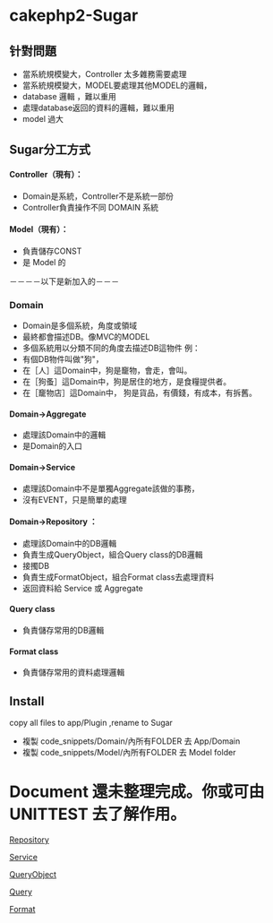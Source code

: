 # cakephp2-Sugar
## 针對問題

 * 當系統規模變大，Controller 太多雜務需要處理
 * 當系統規模變大，MODEL要處理其他MODEL的邏輯，
 * database 邏輯 ，難以重用
 * 處理database返回的資料的邏輯，難以重用
 * model 過大

## Sugar分工方式

#### Controller（現有）： 
* Domain是系統，Controller不是系統一部份
* Controller負責操作不同 DOMAIN 系統


#### Model（現有）： 
* 負責儲存CONST
* 是 Model 的

 －－－－以下是新加入的－－－
### Domain
* Domain是多個系統，角度或領域
* 最終都會描述DB。像MVC的MODEL
* 多個系統用以分類不同的角度去描述DB這物件
例：
* 有個DB物件叫做"狗"，
* 在［人］這Domain中，狗是竉物，會走，會叫。
* 在［狗蚤］這Domain中，狗是居住的地方，是食糧提供者。
* 在［竉物店］這Domain中， 狗是貨品，有價錢，有成本，有拆舊。


#### Domain->Aggregate
* 處理該Domain中的邏輯
* 是Domain的入口

#### Domain->Service
* 處理該Domain中不是單獨Aggregate該做的事務，
* 沒有EVENT，只是簡單的處理

#### Domain->Repository	： 
* 處理該Domain中的DB邏輯
* 負責生成QueryObject，組合Query class的DB邏輯
* 接擉DB
* 負責生成FormatObject，組合Format class去處理資料
* 返回資料給 Service 或 Aggregate
	
	
	
	
#### Query class
* 負責儲存常用的DB邏輯

#### Format class
* 負責儲存常用的資料處理邏輯





## Install
copy all files to app/Plugin ,rename to Sugar


* 複製 code_snippets/Domain/內所有FOLDER 去 App/Domain
* 複製 code_snippets/Model/內所有FOLDER 去 Model folder


# Document 還未整理完成。你或可由UNITTEST 去了解作用。

[Repository](https://github.com/alert2joe/cakephp2-Sugar/blob/master/Repository.md)

[Service](https://github.com/alert2joe/cakephp2-Sugar/blob/master/Service.md)

[QueryObject](https://github.com/alert2joe/cakephp2-Sugar/blob/master/QueryObject.md)

[Query](https://github.com/alert2joe/cakephp2-Sugar/blob/master/Query.md)

[Format](https://github.com/alert2joe/cakephp2-Sugar/blob/master/Format.md)



